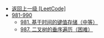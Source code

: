 - [返回上一级 [LeetCode]](LeetCode/)
- [981-990](LeetCode/981-990/)
  - [981. 基于时间的键值存储（中等）](LeetCode/981-990/981.%20基于时间的键值存储（中等）.md)
  - [987. 二叉树的垂序遍历（困难）](LeetCode/981-990/987.%20二叉树的垂序遍历（困难）.md)
